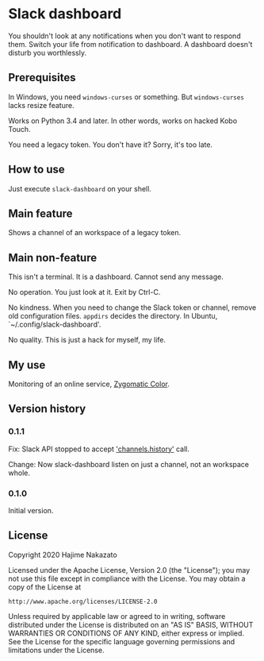 # Slack dashboard

You shouldn't look at any notifications when you don't want to respond them.
Switch your life from notification to dashboard. A dashboard doesn't disturb you worthlessly. 

## Prerequisites

In Windows, you need `windows-curses` or something. But `windows-curses` lacks resize feature.

Works on Python 3.4 and later. In other words, works on hacked Kobo Touch.

You need a legacy token. You don't have it? Sorry, it's too late.

## How to use

Just execute `slack-dashboard` on your shell.

## Main feature

Shows a channel of an workspace of a legacy token.

## Main non-feature

This isn't a terminal. It is a dashboard. Cannot send any message.

No operation. You just look at it. Exit by Ctrl-C.

No kindness. When you need to change the Slack token or channel, remove old configuration files.
`appdirs` decides the directory. In Ubuntu, `~/.config/slack-dashboard'.

No quality. This is just a hack for myself, my life.

## My use

Monitoring of an online service, [Zygomatic Color](https://zm-color.com/).

## Version history

### 0.1.1

Fix: Slack API stopped to accept ['channels.history'](https://api.slack.com/methods/channels.history) call.

Change: Now slack-dashboard listen on just a channel, not an workspace whole.

### 0.1.0

Initial version.

## License

Copyright 2020 Hajime Nakazato

Licensed under the Apache License, Version 2.0 (the "License");
you may not use this file except in compliance with the License.
You may obtain a copy of the License at

    http://www.apache.org/licenses/LICENSE-2.0

Unless required by applicable law or agreed to in writing, software
distributed under the License is distributed on an "AS IS" BASIS,
WITHOUT WARRANTIES OR CONDITIONS OF ANY KIND, either express or implied.
See the License for the specific language governing permissions and
limitations under the License.
